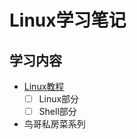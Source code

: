 # Linux学习笔记

## 学习内容

* [Linux教程](http://www.runoob.com/linux/linux-tutorial.html)
    - [ ] Linux部分
    - [ ] Shell部分
* 鸟哥私房菜系列
